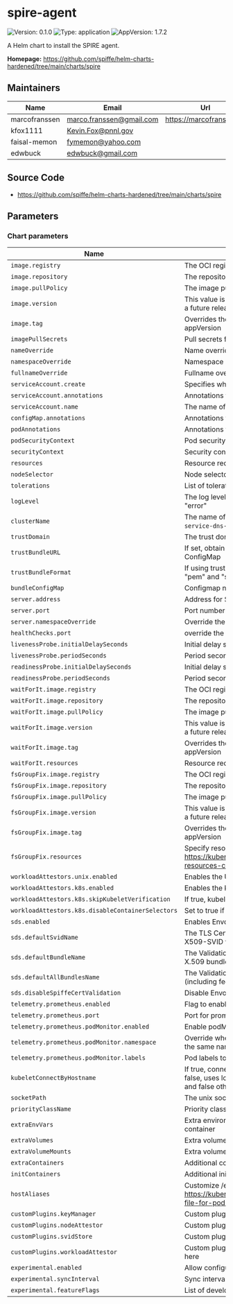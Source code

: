 # spire-agent

![Version: 0.1.0](https://img.shields.io/badge/Version-0.1.0-informational?style=flat-square) ![Type: application](https://img.shields.io/badge/Type-application-informational?style=flat-square) ![AppVersion: 1.7.2](https://img.shields.io/badge/AppVersion-1.7.2-informational?style=flat-square)

A Helm chart to install the SPIRE agent.

**Homepage:** <https://github.com/spiffe/helm-charts-hardened/tree/main/charts/spire>

## Maintainers

| Name | Email | Url |
| ---- | ------ | --- |
| marcofranssen | <marco.franssen@gmail.com> | <https://marcofranssen.nl> |
| kfox1111 | <Kevin.Fox@pnnl.gov> |  |
| faisal-memon | <fymemon@yahoo.com> |  |
| edwbuck | <edwbuck@gmail.com> |  |

## Source Code

* <https://github.com/spiffe/helm-charts-hardened/tree/main/charts/spire>

<!-- The parameters section is generated using helm-docs.sh and should not be edited by hand. -->

## Parameters

### Chart parameters

| Name                                              | Description                                                                                                                                  | Value                                                                            |
| ------------------------------------------------- | -------------------------------------------------------------------------------------------------------------------------------------------- | -------------------------------------------------------------------------------- |
| `image.registry`                                  | The OCI registry to pull the image from                                                                                                      | `ghcr.io`                                                                        |
| `image.repository`                                | The repository within the registry                                                                                                           | `spiffe/spire-agent`                                                             |
| `image.pullPolicy`                                | The image pull policy                                                                                                                        | `IfNotPresent`                                                                   |
| `image.version`                                   | This value is deprecated in favor of tag. (Will be removed in a future release)                                                              | `""`                                                                             |
| `image.tag`                                       | Overrides the image tag whose default is the chart appVersion                                                                                | `""`                                                                             |
| `imagePullSecrets`                                | Pull secrets for images                                                                                                                      | `[]`                                                                             |
| `nameOverride`                                    | Name override                                                                                                                                | `""`                                                                             |
| `namespaceOverride`                               | Namespace override                                                                                                                           | `""`                                                                             |
| `fullnameOverride`                                | Fullname override                                                                                                                            | `""`                                                                             |
| `serviceAccount.create`                           | Specifies whether a service account should be created                                                                                        | `true`                                                                           |
| `serviceAccount.annotations`                      | Annotations to add to the service account                                                                                                    | `{}`                                                                             |
| `serviceAccount.name`                             | The name of the service account to use.                                                                                                      | `""`                                                                             |
| `configMap.annotations`                           | Annotations to add to the SPIRE Agent ConfigMap                                                                                              | `{}`                                                                             |
| `podAnnotations`                                  | Annotations to add to pods                                                                                                                   | `{}`                                                                             |
| `podSecurityContext`                              | Pod security context                                                                                                                         | `{}`                                                                             |
| `securityContext`                                 | Security context                                                                                                                             | `{}`                                                                             |
| `resources`                                       | Resource requests and limits                                                                                                                 | `{}`                                                                             |
| `nodeSelector`                                    | Node selector                                                                                                                                | `{}`                                                                             |
| `tolerations`                                     | List of tolerations                                                                                                                          | `[]`                                                                             |
| `logLevel`                                        | The log level, valid values are "debug", "info", "warn", and "error"                                                                         | `info`                                                                           |
| `clusterName`                                     | The name of the Kubernetes cluster (`kubeadm init --service-dns-domain`)                                                                     | `example-cluster`                                                                |
| `trustDomain`                                     | The trust domain to be used for the SPIFFE identifiers                                                                                       | `example.org`                                                                    |
| `trustBundleURL`                                  | If set, obtain trust bundle from url instead of Kubernetes ConfigMap                                                                         | `""`                                                                             |
| `trustBundleFormat`                               | If using trustBundleURL, what format is the url. Choices are "pem" and "spiffe"                                                              | `pem`                                                                            |
| `bundleConfigMap`                                 | Configmap name for Spire bundle                                                                                                              | `spire-bundle`                                                                   |
| `server.address`                                  | Address for Spire server                                                                                                                     | `""`                                                                             |
| `server.port`                                     | Port number for Spire server                                                                                                                 | `8081`                                                                           |
| `server.namespaceOverride`                        | Override the namespace for Spire server                                                                                                      | `""`                                                                             |
| `healthChecks.port`                               | override the host port used for health checking                                                                                              | `9982`                                                                           |
| `livenessProbe.initialDelaySeconds`               | Initial delay seconds for probe                                                                                                              | `15`                                                                             |
| `livenessProbe.periodSeconds`                     | Period seconds for probe                                                                                                                     | `60`                                                                             |
| `readinessProbe.initialDelaySeconds`              | Initial delay seconds for probe                                                                                                              | `15`                                                                             |
| `readinessProbe.periodSeconds`                    | Period seconds for probe                                                                                                                     | `60`                                                                             |
| `waitForIt.image.registry`                        | The OCI registry to pull the image from                                                                                                      | `cgr.dev`                                                                        |
| `waitForIt.image.repository`                      | The repository within the registry                                                                                                           | `chainguard/wait-for-it`                                                         |
| `waitForIt.image.pullPolicy`                      | The image pull policy                                                                                                                        | `IfNotPresent`                                                                   |
| `waitForIt.image.version`                         | This value is deprecated in favor of tag. (Will be removed in a future release)                                                              | `""`                                                                             |
| `waitForIt.image.tag`                             | Overrides the image tag whose default is the chart appVersion                                                                                | `latest@sha256:ffab5a8d7b7da2d04f433d0321cc5c34d8aa53bd15dd54eb2e4cd9c0d3d3cf5e` |
| `waitForIt.resources`                             | Resource requests and limits                                                                                                                 | `{}`                                                                             |
| `fsGroupFix.image.registry`                       | The OCI registry to pull the image from                                                                                                      | `cgr.dev`                                                                        |
| `fsGroupFix.image.repository`                     | The repository within the registry                                                                                                           | `chainguard/bash`                                                                |
| `fsGroupFix.image.pullPolicy`                     | The image pull policy                                                                                                                        | `Always`                                                                         |
| `fsGroupFix.image.version`                        | This value is deprecated in favor of tag. (Will be removed in a future release)                                                              | `""`                                                                             |
| `fsGroupFix.image.tag`                            | Overrides the image tag whose default is the chart appVersion                                                                                | `latest@sha256:d8e08cda119684ca08dcfcebdd63cbf3d3ff7c4f8a8effca80b962dddd42438e` |
| `fsGroupFix.resources`                            | Specify resource needs as per https://kubernetes.io/docs/concepts/configuration/manage-resources-containers/                                 | `{}`                                                                             |
| `workloadAttestors.unix.enabled`                  | Enables the Unix workload attestor                                                                                                           | `false`                                                                          |
| `workloadAttestors.k8s.enabled`                   | Enables the Kubernetes workload attestor                                                                                                     | `true`                                                                           |
| `workloadAttestors.k8s.skipKubeletVerification`   | If true, kubelet certificate verification is skipped                                                                                         | `true`                                                                           |
| `workloadAttestors.k8s.disableContainerSelectors` | Set to true if using holdApplicationUntilProxyStarts in Istio                                                                                | `false`                                                                          |
| `sds.enabled`                                     | Enables Envoy SDS configuration                                                                                                              | `false`                                                                          |
| `sds.defaultSvidName`                             | The TLS Certificate resource name to use for the default X509-SVID with Envoy SDS                                                            | `default`                                                                        |
| `sds.defaultBundleName`                           | The Validation Context resource name to use for the default X.509 bundle with Envoy SDS                                                      | `ROOTCA`                                                                         |
| `sds.defaultAllBundlesName`                       | The Validation Context resource name to use for all bundles (including federated) with Envoy SDS                                             | `ALL`                                                                            |
| `sds.disableSpiffeCertValidation`                 | Disable Envoy SDS custom validation                                                                                                          | `false`                                                                          |
| `telemetry.prometheus.enabled`                    | Flag to enable prometheus monitoring                                                                                                         | `false`                                                                          |
| `telemetry.prometheus.port`                       | Port for prometheus metrics                                                                                                                  | `9988`                                                                           |
| `telemetry.prometheus.podMonitor.enabled`         | Enable podMonitor for prometheus                                                                                                             | `false`                                                                          |
| `telemetry.prometheus.podMonitor.namespace`       | Override where to install the podMonitor, if not set will use the same namespace as the spire-agent                                          | `""`                                                                             |
| `telemetry.prometheus.podMonitor.labels`          | Pod labels to filter for prometheus monitoring                                                                                               | `{}`                                                                             |
| `kubeletConnectByHostname`                        | If true, connect to kubelet using the nodes hostname. If false, uses localhost. If unset, defaults to true on OpenShift and false otherwise. | `""`                                                                             |
| `socketPath`                                      | The unix socket path to the spire-agent                                                                                                      | `/run/spire/agent-sockets/spire-agent.sock`                                      |
| `priorityClassName`                               | Priority class assigned to daemonset pods                                                                                                    | `""`                                                                             |
| `extraEnvVars`                                    | Extra environment variables to be added to the Spire Agent container                                                                         | `[]`                                                                             |
| `extraVolumes`                                    | Extra volumes to be mounted on Spire Agent pods                                                                                              | `[]`                                                                             |
| `extraVolumeMounts`                               | Extra volume mounts for Spire Agent pods                                                                                                     | `[]`                                                                             |
| `extraContainers`                                 | Additional containers to create with Spire Agent pods                                                                                        | `[]`                                                                             |
| `initContainers`                                  | Additional init containers to create with Spire Agent pods                                                                                   | `[]`                                                                             |
| `hostAliases`                                     | Customize /etc/hosts file as described here https://kubernetes.io/docs/tasks/network/customize-hosts-file-for-pods/                          | `[]`                                                                             |
| `customPlugins.keyManager`                        | Custom plugins of type KeyManager are configured here                                                                                        | `{}`                                                                             |
| `customPlugins.nodeAttestor`                      | Custom plugins of type NodeAttestor are configured here                                                                                      | `{}`                                                                             |
| `customPlugins.svidStore`                         | Custom plugins of type SVIDStore are configured here                                                                                         | `{}`                                                                             |
| `customPlugins.workloadAttestor`                  | Custom plugins of type WorkloadAttestor are configured here                                                                                  | `{}`                                                                             |
| `experimental.enabled`                            | Allow configuration of experimental features                                                                                                 | `false`                                                                          |
| `experimental.syncInterval`                       | Sync interval with SPIRE server with exponential backoff                                                                                     | `5s`                                                                             |
| `experimental.featureFlags`                       | List of developer feature flags                                                                                                              | `[]`                                                                             |
